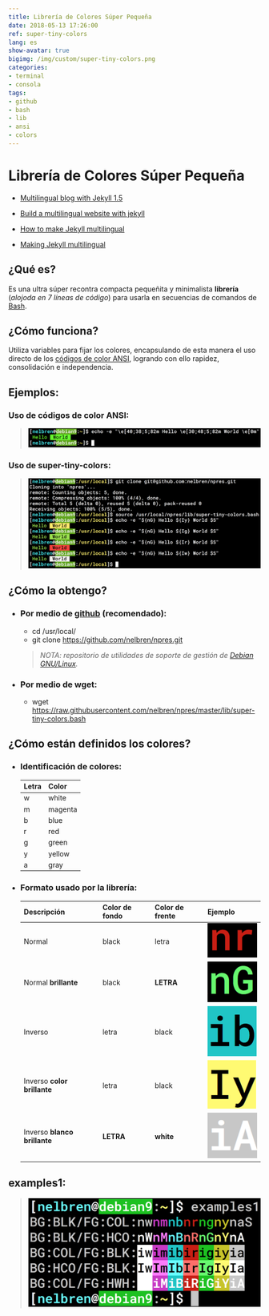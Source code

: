 ```yaml
---
title: Librería de Colores Súper Pequeña
date: 2018-05-13 17:26:00
ref: super-tiny-colors
lang: es
show-avatar: true
bigimg: /img/custom/super-tiny-colors.png
categories:
- terminal
- consola
tags:
- github
- bash
- lib
- ansi
- colors
---
```


# Librería de Colores Súper Pequeña

- [Multilingual blog with Jekyll 1.5](http://www.nicoespeon.com/en/2014/04/multilingual-blog-with-jekyll-1-5/)

- [Build a multilingual website with jekyll](http://chocanto.me/2016/04/16/jekyll-multilingual.html)

- [How to make Jekyll multilingual](http://migueldavid.eu/en/2017/04/04/how-to-make-jekyll-multilingual/)

- [Making Jekyll multilingual](https://www.sylvaindurand.org/making-jekyll-multilingual/)

## ¿Qué es? 
Es una ultra súper recontra compacta pequeñita y minimalista **librería** (*alojoda en 7 líneas de código*) para usarla en secuencias de comandos de [Bash](https://es.wikipedia.org/wiki/Bash).

## ¿Cómo funciona?
Utiliza variables para fijar los colores, encapsulando de esta manera el uso directo de los [códigos de color ANSI](https://misc.flogisoft.com/bash/tip_colors_and_formatting), logrando con ello rapidez, consolidación e independencia.

## Ejemplos:

### Uso de códigos de color ANSI:
> ![](/img/custom/tip_colors_and_formatting.png)

### Uso de super-tiny-colors:
> ![](/img/custom/uso_de_super-tiny-colors.png)

## ¿Cómo la obtengo?

- ### Por medio de [github](https://github.com/nelbren/npres.git) (recomendado):
  - cd /usr/local/
  - git clone https://github.com/nelbren/npres.git

  > *NOTA: repositorio de utilidades de soporte de gestión de [Debian GNU/Linux](https://debian.org).*

- ### Por medio de wget:
  - wget https://raw.githubusercontent.com/nelbren/npres/master/lib/super-tiny-colors.bash

## ¿Cómo están definidos los colores?

- ### Identificación de colores:

  **Letra** | **Color**
  --- | ---
  w | white
  m | magenta
  b | blue
  r | red
  g | green
  y | yellow
  a | gray

- ### Formato usado por la librería:

  Descripción | Color de fondo | Color de frente | Ejemplo
  --- | --- | --- | --- 
  Normal | black | letra | ![](/img/custom/nr.png)
  Normal **brillante** | black | **LETRA** | ![](/img/custom/nG.png)
  Inverso | letra | black | ![](/img/custom/ib.png)
  Inverso **color brillante** | letra | black | ![](/img/custom/Iy.png)
  Inverso **blanco brillante** | **LETRA** | **white** | ![](/img/custom/iA.png)

## examples1:
> ![](/img/custom/examples1.png) 
